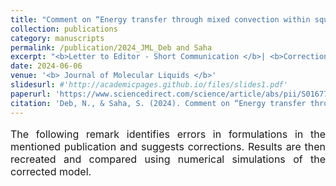 ```yaml
---
title: "Comment on “Energy transfer through mixed convection within square enclosure containing micropolar fluid with non-uniformly heated bottom wall under the MHD impact” [Journal of Molecular Liquids, 249(2018) 831–842] "
collection: publications
category: manuscripts
permalink: /publication/2024_JML_Deb and Saha
excerpt: "<b>Letter to Editor - Short Communication </b>| <b>Correction of Formulation and Results</b> | <b>Micropolar Fluids</b>"
date: 2024-06-06
venue: '<b> Journal of Molecular Liquids </b>'
slidesurl: #'http://academicpages.github.io/files/slides1.pdf'
paperurl: 'https://www.sciencedirect.com/science/article/abs/pii/S0167732224000758'
citation: 'Deb, N., & Saha, S. (2024). Comment on “Energy transfer through mixed convection within square enclosure containing micropolar fluid with non-uniformly heated bottom wall under the MHD impact”[Journal of Molecular Liquids, 249 (2018) 831–842]. Journal of Molecular Liquids, 397, 124020.'
---
```


<p style="text-align: justify; font-size: 16px">The following remark identifies errors in formulations in the mentioned publication and suggests corrections. Results are then recreated and compared using numerical simulations of the corrected model.</p>